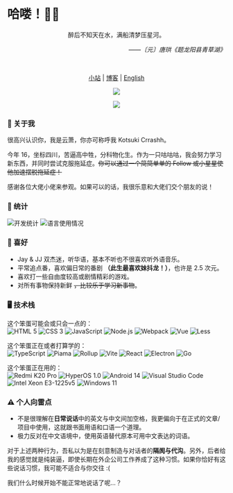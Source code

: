 # 哈喽！👋🏻

<p align="center">醉后不知天在水，满船清梦压星河。</p>
<p align="right"><i>——〔元〕唐珙《题龙阳县青草湖》</i></p>
<br/>

<p align="center">
   <a href="https://www.crrashh.com">小站</a> | 
   <a href="https://blog.crrashh.com">博客</a> | 
   <a href="./README.md">English</a>
</p>
<p align="center">
   <img src="https://komarev.com/ghpvc/?username=crrashh1542&label=Profile%20views&color=0e75b6&style=flat&color=green&logo=github">
</p>
<p align="center">
   <img src="https://github-readme-streak-stats.herokuapp.com/?user=crrashh1542">
</p>
  
### 🌱 关于我
很高兴认识你，我是云萧，你亦可称呼我 Kotsuki Crrashh。  

今年 16，坐标四川，苦逼高中牲，分科物化生。作为一只咕咕咕，我会努力学习新东西，并同时尝试克服拖延症。~~你可以通过一个简简单单的 Follow 或小星星使他加速摆脱拖延症！~~  

感谢各位大佬小佬来参观。如果可以的话，我很乐意和大佬们交个朋友的说！  

### 🔢 统计
![开发统计](https://github-readme-stats.vercel.app/api?username=crrashh1542&show_icons=true&theme=dracula)
![语言使用情况](https://github-readme-stats.vercel.app/api/top-langs/?username=crrashh1542&layout=compact)

### 👀 喜好
  - Jay & JJ 双杰迷，听华语，基本不听也不很喜欢听外语音乐。
  - 平常追点番，喜欢偏日常的番剧 **（此生最喜欢妹抖龙！）**，也许是 2.5 次元。
  - 喜欢打一些自由度较高或剧情精彩的游戏。
  - 对所有事物保持新鲜 ~~，比较乐于学习新事物~~。
    
### 🖥️ 技术栈
这个笨蛋可能会或只会一点的：  
![HTML 5](https://img.shields.io/badge/-HTML5-e45127?style=flat-square&logo=html5&logoColor=white)
![CSS 3](https://img.shields.io/badge/-CSS3-339bd4?style=flat-square&logo=css3&logoColor=white)
![JavaScript](https://img.shields.io/badge/-JavaScript-f7df1e?style=flat-square&logo=javascript&logoColor=white)
![Node.js](https://img.shields.io/badge/-NodeJS-339933?style=flat-square&logo=node.js&logoColor=white)
![Webpack](https://img.shields.io/badge/-Webpack-8dd6f9?style=flat-square&logo=webpack&logoColor=white)
![Vue](https://img.shields.io/badge/-Vue-4fc08d?style=flat-square&logo=vue.js&logoColor=white)
![Less](https://img.shields.io/badge/-Less-1d365d?style=flat-square&logo=less&logoColor=white)
  
这个笨蛋正在或者打算学的：  
![TypeScript](https://img.shields.io/badge/-TypeScript-3178c6?style=flat-square&logo=typescript&logoColor=white)
![Piama](https://img.shields.io/badge/-Piama-4fc08d?style=flat-square&logo=vue.js&logoColor=white)
![Rollup](https://img.shields.io/badge/-Rollup-ff3334?style=flat-square&logo=rollup.js&logoColor=white)
![Vite](https://img.shields.io/badge/-Vite-646cff?style=flat-square&logo=vite&logoColor=white)
![React](https://img.shields.io/badge/-React-61dafb?style=flat-square&logo=react&logoColor=white)
![Electron](https://img.shields.io/badge/-Electron-2f3242?style=flat-square&logo=electron&logoColor=white)
![Go](https://img.shields.io/badge/-Go-73cddd?style=flat-square&logo=go&logoColor=white)

这个笨蛋正在用的：  
![Redmi K20 Pro](https://img.shields.io/badge/Redmi%20K20%20Pro-ec6617?style=flat-square&logo=xiaomi&logoColor=ffffff)
![HyperOS 1.0](https://img.shields.io/badge/HyperOS%201.0-ec6617?style=flat-square&logo=xiaomi&logoColor=ffffff)
![Android 14](https://img.shields.io/badge/Android%2014-3ddc84?style=flat-square&logo=android&logoColor=ffffff)
![Visual Studio Code](https://img.shields.io/badge/Visual%20Studio%20Code-23a9f1?style=flat-square&logo=visualstudiocode&logoColor=ffffff)
![Intel Xeon E3-1225v5](https://img.shields.io/badge/Intel%20Xeon%20E3%201225v5-00c7fd?style=flat-square&logo=intel&logoColor=ffffff)
![Windows 11](https://img.shields.io/badge/Windows%2011-0e7fcf?style=flat-square&logo=windows&logoColor=ffffff)

### ⚠️ 个人向雷点
* 不是很理解在**日常说话**中的英文与中文间加空格，我更偏向于在正式的文章/项目中使用，这就跟书面用语和口语一个道理。
* 极力反对在中文语境中，使用英语替代原本可用中文表达的词语。
  
对于上述两种行为，吾私以为是在刻意制造与对话者的**隔阂与代沟**。另外，后者给我的感觉就是纯装逼，即使长期在外企公司工作养成了这种习惯。如果你恰好有这些说话习惯，我可能不适合与你交往 :(

我们什么时候开始不能正常地说话了呢...？
